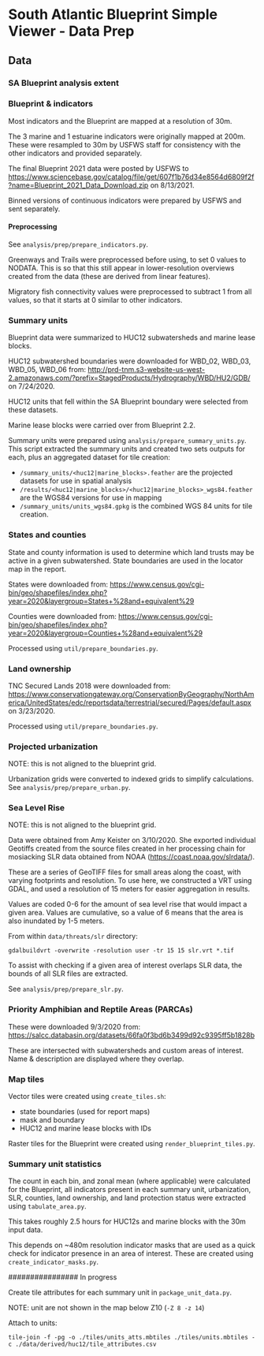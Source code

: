 # South Atlantic Blueprint Simple Viewer - Data Prep

## Data

### SA Blueprint analysis extent

### Blueprint & indicators

Most indicators and the Blueprint are mapped at a resolution of 30m.

The 3 marine and 1 estuarine indicators were originally mapped at 200m. These were
resampled to 30m by USFWS staff for consistency with the other indicators and provided separately.

The final Blueprint 2021 data were posted by USFWS to https://www.sciencebase.gov/catalog/file/get/607f1b76d34e8564d6809f2f?name=Blueprint_2021_Data_Download.zip
on 8/13/2021.

Binned versions of continuous indicators were prepared by USFWS and sent separately.

#### Preprocessing

See `analysis/prep/prepare_indicators.py`.

Greenways and Trails were preprocessed before using, to set 0 values to NODATA.
This is so that this still appear in lower-resolution overviews created from the
data (these are derived from linear features).

Migratory fish connectivity values were preprocessed to subtract 1 from all values,
so that it starts at 0 similar to other indicators.

### Summary units

Blueprint data were summarized to HUC12 subwatersheds and marine lease blocks.

HUC12 subwatershed boundaries were downloaded for WBD_02, WBD_03, WBD_05, WBD_06 from: http://prd-tnm.s3-website-us-west-2.amazonaws.com/?prefix=StagedProducts/Hydrography/WBD/HU2/GDB/
on 7/24/2020.

HUC12 units that fell within the SA Blueprint boundary were selected from these datasets.

Marine lease blocks were carried over from Blueprint 2.2.

Summary units were prepared using `analysis/prepare_summary_units.py`. This script extracted the summary units and created two sets outputs for each, plus an aggregated
dataset for tile creation:

- `/summary_units/<huc12|marine_blocks>.feather` are the projected datasets for use in spatial analysis
- `/results/<huc12|marine_blocks>/<huc12|marine_blocks>_wgs84.feather` are the WGS84 versions for use in mapping
- `/summary_units/units_wgs84.gpkg` is the combined WGS 84 units for tile creation.

### States and counties

State and county information is used to determine which land trusts may be active
in a given subwatershed. State boundaries are used in the locator map in the report.

States were downloaded from: https://www.census.gov/cgi-bin/geo/shapefiles/index.php?year=2020&layergroup=States+%28and+equivalent%29

Counties were downloaded from: https://www.census.gov/cgi-bin/geo/shapefiles/index.php?year=2020&layergroup=Counties+%28and+equivalent%29

Processed using `util/prepare_boundaries.py`.

### Land ownership

TNC Secured Lands 2018 were downloaded from: https://www.conservationgateway.org/ConservationByGeography/NorthAmerica/UnitedStates/edc/reportsdata/terrestrial/secured/Pages/default.aspx
on 3/23/2020.

Processed using `util/prepare_boundaries.py`.

### Projected urbanization

NOTE: this is not aligned to the blueprint grid.

Urbanization grids were converted to indexed grids to simplify calculations.
See `analysis/prep/prepare_urban.py`.

### Sea Level Rise

NOTE: this is not aligned to the blueprint grid.

Data were obtained from Amy Keister on 3/10/2020. She exported individual
Geotiffs created from the source files created in her processing chain for
mosiacking SLR data obtained from NOAA (https://coast.noaa.gov/slrdata/).

These are a series of GeoTIFF files
for small areas along the coast, with varying footprints and resolution. To use
here, we constructed a VRT using GDAL, and used a resolution of 15 meters for
easier aggregation in results.

Values are coded 0-6 for the amount of sea level rise that would impact a given
area. Values are cumulative, so a value of 6 means that the area is also
inundated by 1-5 meters.

From within `data/threats/slr` directory:

```
gdalbuildvrt -overwrite -resolution user -tr 15 15 slr.vrt *.tif
```

To assist with checking if a given area of interest overlaps SLR data, the
bounds of all SLR files are extracted.

See `analysis/prep/prepare_slr.py`.

### Priority Amphibian and Reptile Areas (PARCAs)

These were downloaded 9/3/2020 from: https://salcc.databasin.org/datasets/66fa0f3bd6b3499d92c9395ff5b1828b

These are intersected with subwatersheds and custom areas of interest.
Name & description are displayed where they overlap.

### Map tiles

Vector tiles were created using `create_tiles.sh`:

- state boundaries (used for report maps)
- mask and boundary
- HUC12 and marine lease blocks with IDs

Raster tiles for the Blueprint were created using `render_blueprint_tiles.py`.

### Summary unit statistics

The count in each bin, and zonal mean (where applicable) were calculated for the
Blueprint, all indicators present in each summary unit, urbanization, SLR, counties,
land ownership, and land protection status were extracted using `tabulate_area.py`.

This takes roughly 2.5 hours for HUC12s and marine blocks with the 30m input data.

This depends on ~480m resolution indicator masks that are used as a quick check
for indicator presence in an area of interest. These are created using
`create_indicator_masks.py`.

################ In progress

Create tile attributes for each summary unit in `package_unit_data.py`.

NOTE: unit are not shown in the map below Z10 (`-Z 8 -z 14`)

Attach to units:

```
tile-join -f -pg -o ./tiles/units_atts.mbtiles ./tiles/units.mbtiles -c ./data/derived/huc12/tile_attributes.csv
```
